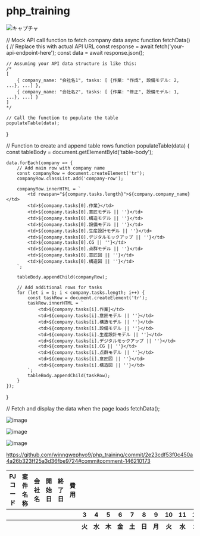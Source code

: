 # php_training

![キャプチャ](https://github.com/user-attachments/assets/7e53ca2b-4cef-4168-9e41-3d9b842bf850)

// Mock API call function to fetch company data
async function fetchData() {
    // Replace this with actual API URL
    const response = await fetch('your-api-endpoint-here');
    const data = await response.json();

    // Assuming your API data structure is like this:
    /*
    [
        { company_name: "会社名1", tasks: [ {作業: "作成", 設備モデル: 2, ...}, ...] },
        { company_name: "会社名2", tasks: [ {作業: "修正", 設備モデル: 1, ...}, ...] }
    ]
    */

    // Call the function to populate the table
    populateTable(data);
}

// Function to create and append table rows
function populateTable(data) {
    const tableBody = document.getElementById('table-body');

    data.forEach(company => {
        // Add main row with company name
        const companyRow = document.createElement('tr');
        companyRow.classList.add('company-row');

        companyRow.innerHTML = `
            <td rowspan="${company.tasks.length}">${company.company_name}</td>
            <td>${company.tasks[0].作業}</td>
            <td>${company.tasks[0].意匠モデル || ''}</td>
            <td>${company.tasks[0].構造モデル || ''}</td>
            <td>${company.tasks[0].設備モデル || ''}</td>
            <td>${company.tasks[0].生産設計モデル || ''}</td>
            <td>${company.tasks[0].デジタルモックアップ || ''}</td>
            <td>${company.tasks[0].CG || ''}</td>
            <td>${company.tasks[0].点群モデル || ''}</td>
            <td>${company.tasks[0].意匠図 || ''}</td>
            <td>${company.tasks[0].構造図 || ''}</td>
        `;

        tableBody.appendChild(companyRow);

        // Add additional rows for tasks
        for (let i = 1; i < company.tasks.length; i++) {
            const taskRow = document.createElement('tr');
            taskRow.innerHTML = `
                <td>${company.tasks[i].作業}</td>
                <td>${company.tasks[i].意匠モデル || ''}</td>
                <td>${company.tasks[i].構造モデル || ''}</td>
                <td>${company.tasks[i].設備モデル || ''}</td>
                <td>${company.tasks[i].生産設計モデル || ''}</td>
                <td>${company.tasks[i].デジタルモックアップ || ''}</td>
                <td>${company.tasks[i].CG || ''}</td>
                <td>${company.tasks[i].点群モデル || ''}</td>
                <td>${company.tasks[i].意匠図 || ''}</td>
                <td>${company.tasks[i].構造図 || ''}</td>
            `;
            tableBody.appendChild(taskRow);
        }
    });
}

// Fetch and display the data when the page loads
fetchData();

![image](https://github.com/user-attachments/assets/9efd1af5-5d22-401c-be6e-9b93a633cdf6)


![image](https://github.com/user-attachments/assets/ab665c96-17f6-4bf7-ae1e-c32e2be993d5)


![image](https://github.com/user-attachments/assets/d73b9e02-623d-4241-860a-24ea88a22517)



https://github.com/winngwephyo9/php_training/commit/2e23cdf53f0c450a4a26b323ff25a3d36fbe9724#commitcomment-146210173


<!DOCTYPE html>
<html lang="en">
<head>
    <meta charset="UTF-8">
    <meta name="viewport" content="width=device-width, initial-scale=1.0">
    <title>Styled Table</title>
    <link rel="stylesheet" href="styles.css">
</head>
<body>
    <div class="table-container">
        <table>
            <thead>
                <tr>
                    <th>PJコード</th>
                    <th>案件名称</th>
                    <th>会社名</th>
                    <th>開始日</th>
                    <th>終了日</th>
                    <th>費用</th>
                    <th colspan="19"></th>
                </tr>
                <tr>
                    <th colspan="6"></th>
                    <th>3</th>
                    <th>4</th>
                    <th>5</th>
                    <th>6</th>
                    <th>7</th>
                    <th>8</th>
                    <th>9</th>
                    <th>10</th>
                    <th>11</th>
                    <th>12</th>
                    <th>13</th>
                    <th>14</th>
                    <th>15</th>
                    <th>16</th>
                    <th>17</th>
                    <th>18</th>
                    <th>19</th>
                    <th>20</th>
                    <th>21</th>
                    <th>22</th>
                </tr>
                <tr>
                    <th colspan="6"></th>
                    <th>火</th>
                    <th>水</th>
                    <th>木</th>
                    <th>金</th>
                    <th>土</th>
                    <th>日</th>
                    <th>月</th>
                    <th>火</th>
                    <th>水</th>
                    <th>木</th>
                    <th>金</th>
                    <th>土</th>
                    <th>日</th>
                    <th>月</th>
                    <th>火</th>
                    <th>水</th>
                    <th>木</th>
                    <th>金</th>
                    <th>土</th>
                </tr>
            </thead>
            <tbody>
                <!-- Your table data here -->
            </tbody>
        </table>
    </div>
    <script src="scripts.js"></script>
</body>
</html>
